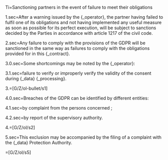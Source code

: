 Ti=Sanctioning partners in the event of failure to meet their obligations

1.sec=After a warning issued by the {_operator}, the partner having failed to fulfil one of its obligations and not having implemented any useful measure as soon as possible for its perfect execution, will be subject to sanctions decided by the Parties in accordance with article 1217 of the civil code.

2.sec=Any failure to comply with the provisions of the GDPR will be sanctioned in the same way as failures to comply with the obligations provided for in this {_contract}. 

3.0.sec=Some shortcomings may be noted by the {_operator}: 

3.1.sec=failure to verify or improperly verify the validity of the consent during {_data} {_processing}.

3.=[G/Z/ol-bullet/s1]

4.0.sec=Breaches of the GDPR can be identified by different entities:

4.1.sec=by complaint from the persons concerned ;

4.2.sec=by report of the supervisory authority.

4.=[G/Z/ol/s2]

5.sec=This exclusion may be accompanied by the filing of a complaint with the {_data} Protection Authority.

=[G/Z/ol/s5]
